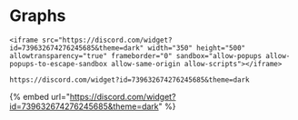 # Graphs

```
<iframe src="https://discord.com/widget?id=739632674276245685&theme=dark" width="350" height="500" allowtransparency="true" frameborder="0" sandbox="allow-popups allow-popups-to-escape-sandbox allow-same-origin allow-scripts"></iframe>
```

```
https://discord.com/widget?id=739632674276245685&theme=dark

```

{% embed url="https://discord.com/widget?id=739632674276245685&theme=dark" %}
